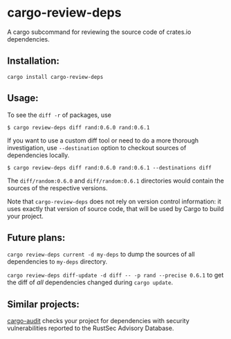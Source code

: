 # cargo-review-deps

A cargo subcommand for reviewing the source code of crates.io dependencies.

## Installation:

```
cargo install cargo-review-deps
```

## Usage:

To see the `diff -r` of packages, use

```
$ cargo review-deps diff rand:0.6.0 rand:0.6.1
```

If you want to use a custom diff tool or need to do a more thorough
investigation, use `--destination` option to checkout sources of dependencies
locally.

```
$ cargo review-deps diff rand:0.6.0 rand:0.6.1 --destinations diff
```

The `diff/random:0.6.0` and `diff/random:0.6.1` directories would
contain the sources of the respective versions.

Note that `cargo-review-deps` does not rely on version control information: it
uses exactly that version of source code, that will be used by Cargo to build
your project.

## Future plans:

`cargo review-deps current -d my-deps` to dump the sources of all dependencies
to `my-deps` directory.

`cargo review-deps diff-update -d diff -- -p rand --precise 0.6.1` to get the
diff of *all* dependencies changed during `cargo update`.

## Similar projects:

[cargo-audit](https://github.com/RustSec/cargo-audit) checks your project for
dependencies with security vulnerabilities reported to the RustSec Advisory
Database.
